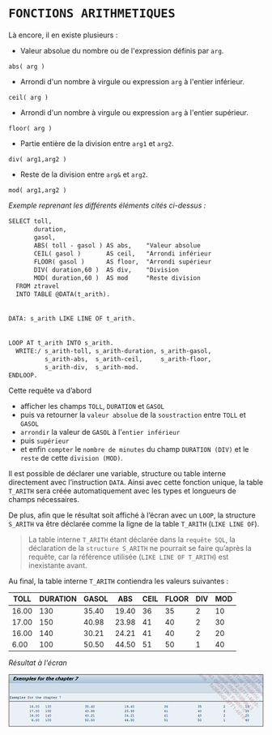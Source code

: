 # **`FONCTIONS ARITHMETIQUES`**

Là encore, il en existe plusieurs :

- Valeur absolue du nombre ou de l'expression définis par `arg`.

```JS
abs( arg )
```

- Arrondi d'un nombre à virgule ou expression `arg` à l'entier inférieur.

```JS
ceil( arg )
```

- Arrondi d'un nombre à virgule ou expression `arg` à l'entier supérieur.

```JS
floor( arg )
```

- Partie entière de la division entre `arg1` et `arg2`.

```JS
div( arg1,arg2 )
```

- Reste de la division entre `arg&` et `arg2`.

```JS
mod( arg1,arg2 )
```

_Exemple reprenant les différents éléments cités ci-dessus :_

```JS
SELECT toll,
       duration,
       gasol,
       ABS( toll - gasol ) AS abs,    "Valeur absolue
       CEIL( gasol )       AS ceil,   "Arrondi inférieur
       FLOOR( gasol )      AS floor,  "Arrondi supérieur
       DIV( duration,60 )  AS div,    "Division
       MOD( duration,60 )  AS mod     "Reste division
  FROM ztravel
  INTO TABLE @DATA(t_arith).


DATA: s_arith LIKE LINE OF t_arith.


LOOP AT t_arith INTO s_arith.
  WRITE:/ s_arith-toll, s_arith-duration, s_arith-gasol,
          s_arith-abs,  s_arith-ceil,     s_arith-floor,
          s_arith-div,  s_arith-mod.
ENDLOOP.
```

Cette requête va d’abord

- afficher les champs `TOLL`, `DURATION` et `GASOL`
- puis va retourner la `valeur absolue` de la `soustraction` entre `TOLL` et `GASOL`
- `arrondir` la valeur de `GASOL` à l’`entier inférieur`
- puis `supérieur`
- et enfin `compter` le `nombre de minutes` du champ `DURATION (DIV)` et le `reste` de cette `division (MOD)`.

Il est possible de déclarer une variable, structure ou table interne directement avec l’instruction `DATA`. Ainsi avec cette fonction unique, la table `T_ARITH` sera créée automatiquement avec les types et longueurs de champs nécessaires.

De plus, afin que le résultat soit affiché à l’écran avec un `LOOP`, la structure `S_ARITH` va être déclarée comme la ligne de la table `T_ARITH` (`LIKE LINE OF`).

> La table interne `T_ARITH` étant déclarée dans la `requête SQL`, la déclaration de la `structure S_ARITH` ne pourrait se faire qu’après la requête, car la référence utilisée (`LIKE LINE OF T_ARITH`) est inexistante avant.

Au final, la table interne `T_ARITH` contiendra les valeurs suivantes :

| **TOLL** | **DURATION** | **GASOL** | **ABS** | **CEIL** | **FLOOR** | **DIV** | **MOD** |
| -------- | ------------ | --------- | ------- | -------- | --------- | ------- | ------- |
| 16.00    | 130          | 35.40     | 19.40   | 36       | 35        | 2       | 10      |
| 17.00    | 150          | 40.98     | 23.98   | 41       | 40        | 2       | 30      |
| 16.00    | 140          | 30.21     | 24.21   | 41       | 40        | 2       | 20      |
| 6.00     | 100          | 50.50     | 44.50   | 51       | 50        | 1       | 40      |

_Résultat à l'écran_

![](../../00_Ressources/09_13_01.png)
